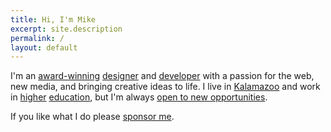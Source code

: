 ```yaml
---
title: Hi, I'm Mike
excerpt: site.description
permalink: /
layout: default
---
```


I'm an [award-winning][] [designer][] and [developer][] with a passion for the
web, new media, and bringing creative ideas to life. I live in [Kalamazoo][] and
work in [higher][] [education][], but I'm always [open to new opportunities][].

If you like what I do please [sponsor me][].

[award-winning]: https://linkedin.com/in/mgsisk
[designer]: /portfolio
[developer]: https://github.com/mgsisk
[higher]: https://wmich.edu
[education]: https://kellogg.edu
[independent projects]: https://github.com
[kalamazoo]: https://kalamazoocity.org
[sponsor me]: https://github.com/sponsors/mgsisk
[open to new opportunities]: mailto:me@mgsisk.com
